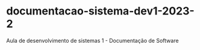 # documentacao-sistema-dev1-2023-2
Aula de desenvolvimento de sistemas 1 - Documentação de Software
